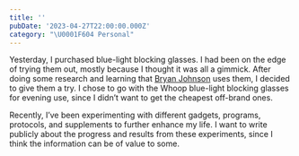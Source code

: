 ```yaml
---
title: ''
pubDate: '2023-04-27T22:00:00.000Z'
category: "\U0001F604 Personal"
---
```


Yesterday, I purchased blue-light blocking glasses. I had been on the edge of trying them out, mostly because I thought it was all a gimmick. After doing some research and learning that [Bryan Johnson](https://www.bryanjohnson.co/) uses them, I decided to give them a try. I chose to go with the Whoop blue-light blocking glasses for evening use, since I didn’t want to get the cheapest off-brand ones.

Recently, I’ve been experimenting with different gadgets, programs, protocols, and supplements to further enhance my life. I want to write publicly about the progress and results from these experiments, since I think the information can be of value to some.
